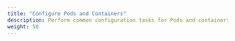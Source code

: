 ```yaml
---
title: "Configure Pods and Containers"
description: Perform common configuration tasks for Pods and containers.
weight: 50
---
```


